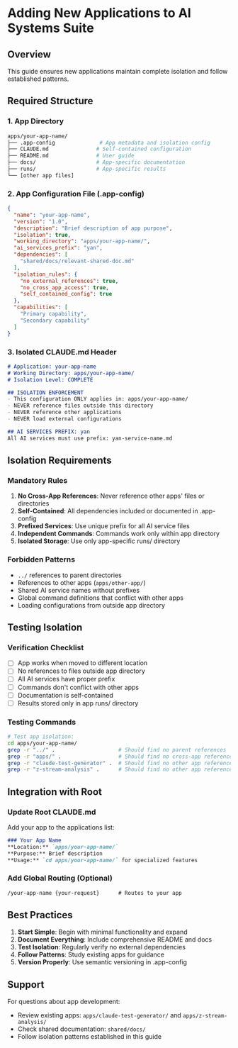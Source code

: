 # Adding New Applications to AI Systems Suite

## Overview

This guide ensures new applications maintain complete isolation and follow established patterns.

## Required Structure

### 1. App Directory
```bash
apps/your-app-name/
├── .app-config              # App metadata and isolation config
├── CLAUDE.md               # Self-contained configuration
├── README.md               # User guide
├── docs/                   # App-specific documentation
├── runs/                   # App-specific results
└── [other app files]
```

### 2. App Configuration File (.app-config)
```json
{
  "name": "your-app-name",
  "version": "1.0",
  "description": "Brief description of app purpose",
  "isolation": true,
  "working_directory": "apps/your-app-name/",
  "ai_services_prefix": "yan",
  "dependencies": [
    "shared/docs/relevant-shared-doc.md"
  ],
  "isolation_rules": {
    "no_external_references": true,
    "no_cross_app_access": true,
    "self_contained_config": true
  },
  "capabilities": [
    "Primary capability",
    "Secondary capability"
  ]
}
```

### 3. Isolated CLAUDE.md Header
```markdown
# Application: your-app-name
# Working Directory: apps/your-app-name/
# Isolation Level: COMPLETE

## ISOLATION ENFORCEMENT
- This configuration ONLY applies in: apps/your-app-name/
- NEVER reference files outside this directory
- NEVER reference other applications
- NEVER load external configurations

## AI SERVICES PREFIX: yan
All AI services must use prefix: yan-service-name.md
```

## Isolation Requirements

### Mandatory Rules
1. **No Cross-App References**: Never reference other apps' files or directories
2. **Self-Contained**: All dependencies included or documented in .app-config
3. **Prefixed Services**: Use unique prefix for all AI service files
4. **Independent Commands**: Commands work only within app directory
5. **Isolated Storage**: Use only app-specific runs/ directory

### Forbidden Patterns
- `../` references to parent directories
- References to other apps (`apps/other-app/`)
- Shared AI service names without prefixes
- Global command definitions that conflict with other apps
- Loading configurations from outside app directory

## Testing Isolation

### Verification Checklist
- [ ] App works when moved to different location
- [ ] No references to files outside app directory
- [ ] All AI services have proper prefix
- [ ] Commands don't conflict with other apps
- [ ] Documentation is self-contained
- [ ] Results stored only in app runs/ directory

### Testing Commands
```bash
# Test app isolation:
cd apps/your-app-name/
grep -r "../" .                    # Should find no parent references
grep -r "apps/" .                  # Should find no cross-app references
grep -r "claude-test-generator" .  # Should find no other app references
grep -r "z-stream-analysis" .      # Should find no other app references
```

## Integration with Root

### Update Root CLAUDE.md
Add your app to the applications list:
```markdown
### Your App Name
**Location:** `apps/your-app-name/`
**Purpose:** Brief description
**Usage:** `cd apps/your-app-name/` for specialized features
```

### Add Global Routing (Optional)
```markdown
/your-app-name {your-request}      # Routes to your app
```

## Best Practices

1. **Start Simple**: Begin with minimal functionality and expand
2. **Document Everything**: Include comprehensive README and docs
3. **Test Isolation**: Regularly verify no external dependencies
4. **Follow Patterns**: Study existing apps for guidance
5. **Version Properly**: Use semantic versioning in .app-config

## Support

For questions about app development:
- Review existing apps: `apps/claude-test-generator/` and `apps/z-stream-analysis/`
- Check shared documentation: `shared/docs/`
- Follow isolation patterns established in this guide